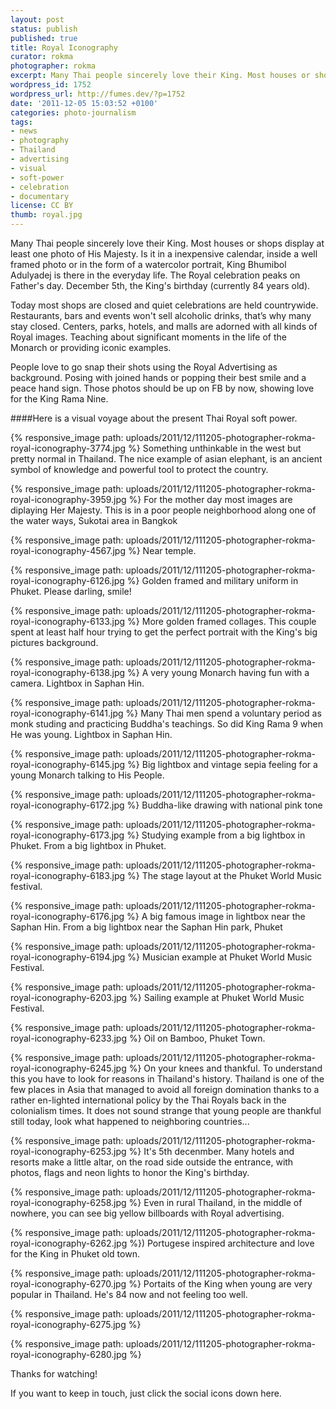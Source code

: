 ```yaml
---
layout: post
status: publish
published: true
title: Royal Iconography
curator: rokma
photographer: rokma
excerpt: Many Thai people sincerely love their King. Most houses or shops display at least one photo of King Bhumibol Adulyadej.
wordpress_id: 1752
wordpress_url: http://fumes.dev/?p=1752
date: '2011-12-05 15:03:52 +0100'
categories: photo-journalism
tags:
- news
- photography
- Thailand
- advertising
- visual
- soft-power
- celebration
- documentary
license: CC BY
thumb: royal.jpg
---
```

Many Thai people sincerely love their King. Most houses or shops display at least one photo of His Majesty. Is it in a inexpensive calendar, inside a well framed photo or in the form of a watercolor portrait, King Bhumibol Adulyadej is there in the everyday life. The Royal celebration peaks on Father's day. December 5th, the King's birthday (currently 84 years old). 

Today most shops are closed and quiet celebrations are held countrywide. Restaurants, bars and events won't sell alcoholic drinks, that&rsquo;s why many stay closed. Centers, parks, hotels, and malls are adorned with all kinds of Royal images. Teaching about significant moments in the life of the Monarch or providing iconic examples.

People love to go snap their shots using the Royal Advertising as background. Posing with joined hands or popping their best smile and a peace hand sign. Those photos should be up on FB by now, showing love for the King Rama Nine. 

####Here is a visual voyage about the present Thai Royal soft power.


{% responsive_image path: uploads/2011/12/111205-photographer-rokma-royal-iconography-3774.jpg %}
Something unthinkable in the west but pretty normal in Thailand. The nice example of asian elephant, is an ancient symbol of knowledge and powerful tool to protect the country.


{% responsive_image path: uploads/2011/12/111205-photographer-rokma-royal-iconography-3959.jpg %}
For the mother day most images are diplaying Her Majesty. This is in a poor people neighborhood along one of the water ways, Sukotai area in Bangkok


{% responsive_image path: uploads/2011/12/111205-photographer-rokma-royal-iconography-4567.jpg %}
Near temple.


{% responsive_image path: uploads/2011/12/111205-photographer-rokma-royal-iconography-6126.jpg %}
Golden framed and military uniform in Phuket. Please darling,&nbsp;smile!


{% responsive_image path: uploads/2011/12/111205-photographer-rokma-royal-iconography-6133.jpg %}
More golden framed collages. This couple spent at least half hour trying to get the perfect portrait with the King&#39;s big pictures background.


{% responsive_image path: uploads/2011/12/111205-photographer-rokma-royal-iconography-6138.jpg %}
A very young Monarch having fun with a camera. Lightbox in Saphan Hin.


{% responsive_image path: uploads/2011/12/111205-photographer-rokma-royal-iconography-6141.jpg %}
Many Thai men spend a voluntary period as monk studing and practicing Buddha&#39;s teachings. So did King Rama 9 when He was young. Lightbox in Saphan Hin.


{% responsive_image path: uploads/2011/12/111205-photographer-rokma-royal-iconography-6145.jpg %}
Big lightbox and vintage&nbsp;sepia feeling for a young Monarch talking to His People.


{% responsive_image path: uploads/2011/12/111205-photographer-rokma-royal-iconography-6172.jpg %}
Buddha-like drawing with national pink tone


{% responsive_image path: uploads/2011/12/111205-photographer-rokma-royal-iconography-6173.jpg %}
Studying example from a big lightbox in Phuket. From a big lightbox in Phuket.


{% responsive_image path: uploads/2011/12/111205-photographer-rokma-royal-iconography-6183.jpg %}
The stage layout at the Phuket World Music festival.


{% responsive_image path: uploads/2011/12/111205-photographer-rokma-royal-iconography-6176.jpg %}
A big famous image in lightbox near the Saphan Hin. From a big lightbox near the Saphan Hin park, Phuket

{% responsive_image path: uploads/2011/12/111205-photographer-rokma-royal-iconography-6194.jpg %}
Musician example at Phuket World Music Festival.

{% responsive_image path: uploads/2011/12/111205-photographer-rokma-royal-iconography-6203.jpg %}
Sailing example at Phuket World Music Festival.

{% responsive_image path: uploads/2011/12/111205-photographer-rokma-royal-iconography-6233.jpg %}
Oil on Bamboo, Phuket Town.


{% responsive_image path: uploads/2011/12/111205-photographer-rokma-royal-iconography-6245.jpg %}
On your knees and thankful. To understand this you have to look for reasons in Thailand&#39;s history. Thailand is one of the few places in Asia that managed to avoid all foreign domination thanks to a rather en-lighted international policy by the Thai Royals back in the colonialism times. It does not sound strange that young people are thankful still today, look what happened to neighboring countries...


{% responsive_image path: uploads/2011/12/111205-photographer-rokma-royal-iconography-6253.jpg %}
It&#39;s 5th decenmber. Many hotels and resorts make a little altar, on the road side outside the entrance, with photos, flags and neon lights to honor the King&#39;s birthday.


{% responsive_image path: uploads/2011/12/111205-photographer-rokma-royal-iconography-6258.jpg %}
Even in rural Thailand, in the middle of nowhere, you can see big yellow billboards with Royal advertising.


{% responsive_image path: uploads/2011/12/111205-photographer-rokma-royal-iconography-6262.jpg %})
Portugese inspired architecture and love for the King in Phuket old town.

{% responsive_image path: uploads/2011/12/111205-photographer-rokma-royal-iconography-6270.jpg %}
Portaits of the King when young are very popular in Thailand. He&#39;s 84 now and not feeling too well.

{% responsive_image path: uploads/2011/12/111205-photographer-rokma-royal-iconography-6275.jpg %}


{% responsive_image path: uploads/2011/12/111205-photographer-rokma-royal-iconography-6280.jpg %}


Thanks for watching!

If you want to keep in touch, just click the social icons down here. 
